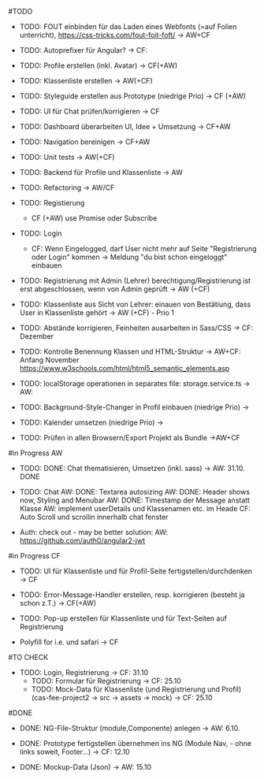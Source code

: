 #TODO
- TODO: FOUT einbinden für das Laden eines Webfonts (=auf Folien unterricht), https://css-tricks.com/fout-foit-foft/
-> AW+CF

- TODO: Autoprefixer für Angular?
-> CF: 

- TODO: Profile erstellen (inkl. Avatar)
-> CF(+AW)

- TODO: Klassenliste erstellen
-> AW(+CF)

- TODO: Styleguide erstellen aus Prototype (niedrige Prio)
-> CF (+AW) 

- TODO: UI für Chat prüfen/korrigieren
-> CF

- TODO: Dashboard überarbeiten UI, Idee + Umsetzung
-> CF+AW

- TODO: Navigation bereinigen
-> CF+AW

- TODO: Unit tests
-> AW(+CF)

- TODO: Backend für Profile und Klassenliste
-> AW

- TODO: Refactoring
-> AW/CF

- TODO: Registierung
    - CF (+AW) use Promise oder Subscribe

- TODO: Login
    - CF: Wenn Eingelogged, darf User nicht mehr auf Seite "Registrierung oder Login" kommen -> Meldung "du bist schon eingeloggt" einbauen

- TODO: Registrierung mit Admin (Lehrer) berechtigung/Registrierung ist erst abgeschlossen, wenn von Admin geprüft
-> AW (+CF)

- TODO: Klassenliste aus Sicht von Lehrer: einauen von Bestätiung, dass User in Klassenliste gehört
-> AW (+CF) - Prio 1

- TODO: Abstände korrigieren, Feinheiten ausarbeiten in Sass/CSS
-> CF: Dezember

- TODO: Kontrolle Benennung Klassen und HTML-Struktur
-> AW+CF: Anfang November
https://www.w3schools.com/html/html5_semantic_elements.asp

- TODO: localStorage operationen in separates file: storage.service.ts
-> AW:

- TODO: Background-Style-Changer in Profil einbauen (niedrige Prio)
-> 

- TODO: Kalender umsetzen (niedrige Prio)
-> 

 - TODO: Prüfen in allen Browsern/Export Projekt als Bundle
 ->AW+CF
 
 #in Progress AW
 - TODO: DONE: Chat thematisieren, Umsetzen (inkl. sass)
 -> AW: 31.10. DONE
 
 - TODO:  Chat
     AW: DONE: Textarea autosizing
     AW: DONE: Header shows now, Styling and Menubar
     AW: DONE: Timestamp der Message anstatt Klasse
     AW: implement userDetails und Klassenamen  etc. im Heade
     CF: Auto Scroll und scrollin innerhalb chat fenster 
   
- Auth: check out - may be better solution:
    AW: https://github.com/auth0/angular2-jwt 
 
#in Progress CF
 - TODO: UI für Klassenliste und für Profil-Seite fertigstellen/durchdenken
 -> CF
 
 - TODO: Error-Message-Handler erstellen, resp. korrigieren (besteht ja schon z.T.)
 -> CF(+AW)
 
 - TODO: Pop-up erstellen für Klassenliste und für Text-Seiten auf Registrierung
  - Polyfill for i.e. und safari
 -> CF
 

#TO CHECK
- TODO: Login, Registrierung
-> CF: 31.10
  - TODO: Formular für Registrierung
  -> CF: 25.10
  - TODO: Mock-Data für Klassenliste (und Registrierung und Profil)
  (cas-fee-project2 -> src -> assets -> mock)
    -> CF: 25.10


#DONE
- DONE: NG-File-Struktur (module,Componente) anlegen
-> AW: 6.10.

- DONE: Prototype fertigstellen übernehmen ins NG (Module Nav, - ohne links soweit, Footer...)
-> CF: 12.10

- DONE: Mockup-Data (Json)
-> AW: 15.10
